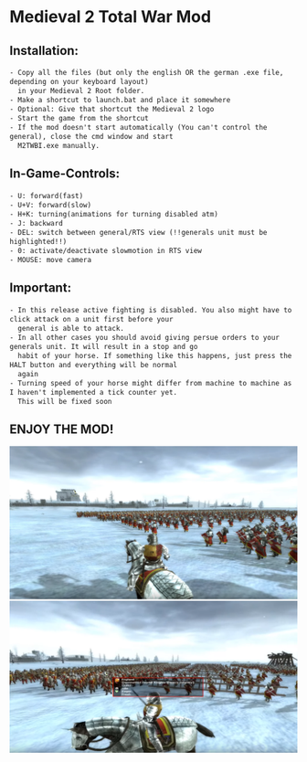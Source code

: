 # Medieval 2 Total War Mod

## Installation:

	- Copy all the files (but only the english OR the german .exe file, depending on your keyboard layout) 
	  in your Medieval 2 Root folder. 
	- Make a shortcut to launch.bat and place it somewhere
	- Optional: Give that shortcut the Medieval 2 logo
	- Start the game from the shortcut
	- If the mod doesn't start automatically (You can't control the general), close the cmd window and start
	  M2TWBI.exe manually.

## In-Game-Controls:

	- U: forward(fast)
	- U+V: forward(slow)
	- H+K: turning(animations for turning disabled atm)
	- J: backward
	- DEL: switch between general/RTS view (!!generals unit must be highlighted!!)
	- 0: activate/deactivate slowmotion in RTS view
	- MOUSE: move camera

## Important:

	- In this release active fighting is disabled. You also might have to click attack on a unit first before your
 	  general is able to attack.
	- In all other cases you should avoid giving persue orders to your generals unit. It will result in a stop and go
 	  habit of your horse. If something like this happens, just press the HALT button and everything will be normal
 	  again
	- Turning speed of your horse might differ from machine to machine as I haven't implemented a tick counter yet.
 	  This will be fixed soon

## ENJOY THE MOD!

![screenshot1](https://github.com/SergiSampai/medieval-2-total-war-mod/blob/master/screenshot/1.PNG)
![screenshot2](https://github.com/SergiSampai/medieval-2-total-war-mod/blob/master/screenshot/2.PNG)
